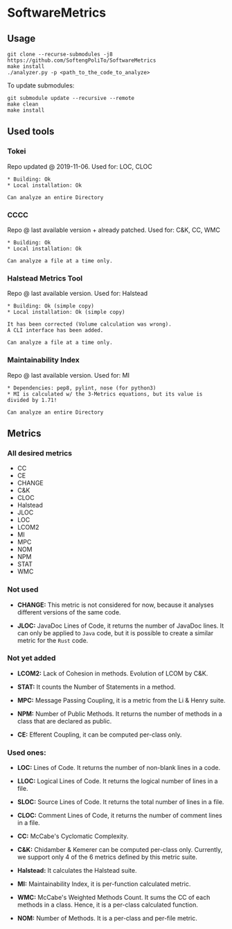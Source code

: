 # SoftwareMetrics

## Usage

```
git clone --recurse-submodules -j8 https://github.com/SoftengPoliTo/SoftwareMetrics
make install
./analyzer.py -p <path_to_the_code_to_analyze>
```

To update submodules:

```
git submodule update --recursive --remote
make clean
make install
```

## Used tools

### Tokei
Repo updated @ 2019-11-06.
Used for: LOC, CLOC

    * Building: Ok
    * Local installation: Ok

    Can analyze an entire Directory


### CCCC
Repo @ last available version + already patched.
Used for: C&K, CC, WMC

    * Building: Ok
    * Local installation: Ok

    Can analyze a file at a time only.


### Halstead Metrics Tool
Repo @ last available version.
Used for: Halstead

    * Building:	Ok (simple copy)
    * Local installation: Ok (simple copy)

    It has been corrected (Volume calculation was wrong).
    A CLI interface has been added.

    Can analyze a file at a time only.


### Maintainability Index
Repo @ last available version.
Used for: MI

    * Dependencies: pep8, pylint, nose (for python3)
    * MI is calculated w/ the 3-Metrics equations, but its value is divided by 1.71!

    Can analyze an entire Directory

## Metrics

### All desired metrics

- CC
- CE
- CHANGE
- C&K
- CLOC
- Halstead
- JLOC
- LOC
- LCOM2
- MI
- MPC
- NOM
- NPM
- STAT
- WMC

### Not used
 - **CHANGE:** This metric is not considered for now, because it analyses different versions of the same code.

 - **JLOC:** JavaDoc Lines of Code, it returns the number of JavaDoc lines. It can only be applied to `Java` code, but it is possible to create a similar metric for the `Rust` code.

### Not yet added
 - **LCOM2:** Lack of Cohesion in methods. Evolution of LCOM by C&K.

 - **STAT:** It counts the Number of Statements in a method.

 - **MPC:** Message Passing Coupling, it is a metric from the Li & Henry suite.

 - **NPM:** Number of Public Methods. It returns the number of methods in a class that are declared as public.

 - **CE:** Efferent Coupling, it can be computed per-class only.

### Used ones:
 - **LOC:** Lines of Code. It returns the number of non-blank lines in a code.

 - **LLOC:** Logical Lines of Code. It returns the logical number of lines in a file.

 - **SLOC:** Source Lines of Code. It returns the total number of lines in a file.

 - **CLOC:** Comment Lines of Code, it returns the number of comment lines in a file.

 - **CC:** McCabe's Cyclomatic Complexity.

 - **C&K:** Chidamber & Kemerer can be computed per-class only. Currently, we support only 4 of the 6 metrics defined by this metric suite.

 - **Halstead:** It calculates the Halstead suite.

 - **MI:** Maintainability Index, it is per-function calculated metric.

 - **WMC:** McCabe's Weighted Methods Count. It sums the CC of each methods in a class. Hence, it is a per-class calculated function.

 - **NOM:** Number of Methods. It is a per-class and per-file metric.
